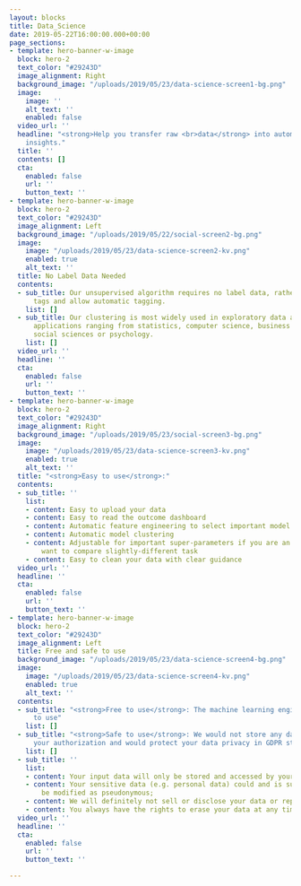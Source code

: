 ```yaml
---
layout: blocks
title: Data_Science
date: 2019-05-22T16:00:00.000+00:00
page_sections:
- template: hero-banner-w-image
  block: hero-2
  text_color: "#29243D"
  image_alignment: Right
  background_image: "/uploads/2019/05/23/data-science-screen1-bg.png"
  image:
    image: ''
    alt_text: ''
    enabled: false
  video_url: ''
  headline: "<strong>Help you transfer raw <br>data</strong> into automatically <br>generated
    insights."
  title: ''
  contents: []
  cta:
    enabled: false
    url: ''
    button_text: ''
- template: hero-banner-w-image
  block: hero-2
  text_color: "#29243D"
  image_alignment: Left
  background_image: "/uploads/2019/05/22/social-screen2-bg.png"
  image:
    image: "/uploads/2019/05/23/data-science-screen2-kv.png"
    enabled: true
    alt_text: ''
  title: No Label Data Needed
  contents:
  - sub_title: Our unsupervised algorithm requires no label data, rather we output
      tags and allow automatic tagging.
    list: []
  - sub_title: Our clustering is most widely used in exploratory data analysis, with
      applications ranging from statistics, computer science, business marketing to
      social sciences or psychology.
    list: []
  video_url: ''
  headline: ''
  cta:
    enabled: false
    url: ''
    button_text: ''
- template: hero-banner-w-image
  block: hero-2
  text_color: "#29243D"
  image_alignment: Right
  background_image: "/uploads/2019/05/23/social-screen3-bg.png"
  image:
    image: "/uploads/2019/05/23/data-science-screen3-kv.png"
    enabled: true
    alt_text: ''
  title: "<strong>Easy to use</strong>:"
  contents:
  - sub_title: ''
    list:
    - content: Easy to upload your data
    - content: Easy to read the outcome dashboard
    - content: Automatic feature engineering to select important model features
    - content: Automatic model clustering
    - content: Adjustable for important super-parameters if you are an expert and
        want to compare slightly-different task
    - content: Easy to clean your data with clear guidance
  video_url: ''
  headline: ''
  cta:
    enabled: false
    url: ''
    button_text: ''
- template: hero-banner-w-image
  block: hero-2
  text_color: "#29243D"
  image_alignment: Left
  title: Free and safe to use
  background_image: "/uploads/2019/05/23/data-science-screen4-bg.png"
  image:
    image: "/uploads/2019/05/23/data-science-screen4-kv.png"
    enabled: true
    alt_text: ''
  contents:
  - sub_title: "<strong>Free to use</strong>: The machine learning engine is free
      to use"
    list: []
  - sub_title: "<strong>Safe to use</strong>: We would not store any data without
      your authorization and would protect your data privacy in GDPR standard:"
    list: []
  - sub_title: ''
    list:
    - content: Your input data will only be stored and accessed by yourself;
    - content: Your sensitive data (e.g. personal data) could and is suggested to
        be modified as pseudonymous;
    - content: We will definitely not sell or disclose your data or reports to others;
    - content: You always have the rights to erase your data at any time.
  video_url: ''
  headline: ''
  cta:
    enabled: false
    url: ''
    button_text: ''

---
```

